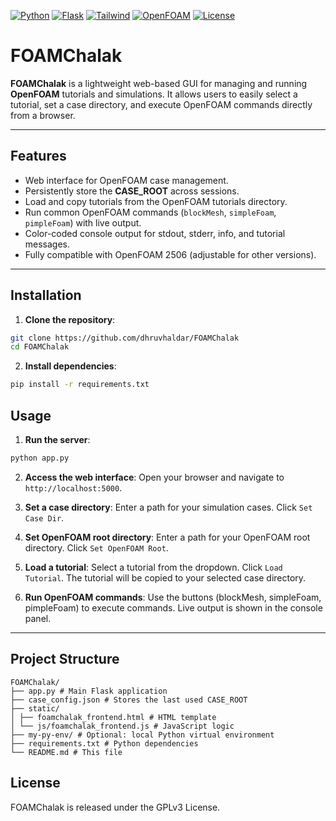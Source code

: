 [![Python](https://img.shields.io/badge/Python-3.8%2B-f5d7e3)](https://www.python.org/)
[![Flask](https://img.shields.io/badge/Flask-3.1.2-cyan)](https://flask.palletsprojects.com/)
[![Tailwind](https://img.shields.io/badge/Tailwind-3.1.6-white)](https://tailwindcss.com/)
[![OpenFOAM](https://img.shields.io/badge/OpenFOAM-2506-green)](https://openfoam.org/)
[![License](https://img.shields.io/badge/License-GPLv3-blue.svg)](https://opensource.org/licenses/GPL-3.0)

# FOAMChalak

**FOAMChalak** is a lightweight web-based GUI for managing and running **OpenFOAM** tutorials and simulations. It allows users to easily select a tutorial, set a case directory, and execute OpenFOAM commands directly from a browser.

---

## Features

- Web interface for OpenFOAM case management.
- Persistently store the **CASE_ROOT** across sessions.
- Load and copy tutorials from the OpenFOAM tutorials directory.
- Run common OpenFOAM commands (`blockMesh`, `simpleFoam`, `pimpleFoam`) with live output.
- Color-coded console output for stdout, stderr, info, and tutorial messages.
- Fully compatible with OpenFOAM 2506 (adjustable for other versions).

---

## Installation

1. **Clone the repository**:

```bash
git clone https://github.com/dhruvhaldar/FOAMChalak
cd FOAMChalak
```

2. **Install dependencies**:
```bash
pip install -r requirements.txt
```

## Usage
1. **Run the server**:
```bash
python app.py
```
2. **Access the web interface**:
Open your browser and navigate to `http://localhost:5000`.

3. **Set a case directory**:
Enter a path for your simulation cases.
Click `Set Case Dir`.

4. **Set OpenFOAM root directory**:
Enter a path for your OpenFOAM root directory.
Click `Set OpenFOAM Root`.

5. **Load a tutorial**:
Select a tutorial from the dropdown.
Click `Load Tutorial`.
The tutorial will be copied to your selected case directory.

6. **Run OpenFOAM commands**:
Use the buttons (blockMesh, simpleFoam, pimpleFoam) to execute commands.
Live output is shown in the console panel.

---

## Project Structure
```
FOAMChalak/
├── app.py # Main Flask application
├── case_config.json # Stores the last used CASE_ROOT
├── static/
│ ├── foamchalak_frontend.html # HTML template
│ └── js/foamchalak_frontend.js # JavaScript logic
├── my-py-env/ # Optional: local Python virtual environment
├── requirements.txt # Python dependencies
└── README.md # This file
```

## License

FOAMChalak is released under the GPLv3 License.
